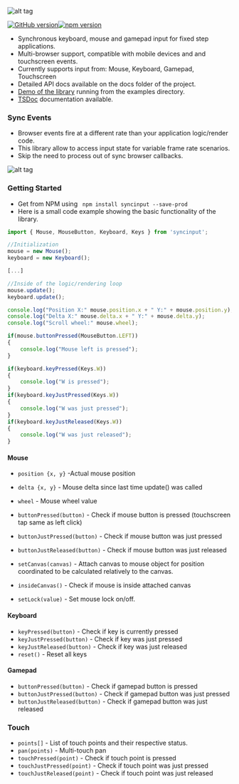 ![alt tag](https://raw.githubusercontent.com/tentone/syncinput/master/readme/logo.png)

[![GitHub version](https://badge.fury.io/gh/tentone%2Fsyncinput.svg)](https://badge.fury.io/gh/tentone%2Fsyncinput)[![npm version](https://badge.fury.io/js/syncinput.svg)](https://badge.fury.io/js/syncinput)

- Synchronous keyboard, mouse and gamepad input for fixed step applications.
- Multi-browser support, compatible with mobile devices and and touchscreen events.
- Currently supports input from: Mouse, Keyboard, Gamepad, Touchscreen
- Detailed API docs available on the docs folder of the project.
- [Demo of the library](https://tentone.github.io/syncinput/demo/) running from the examples directory.
- [TSDoc](https://tentone.github.io/syncinput/docs/) documentation available.

### Sync Events

- Browser events fire at a different rate than your application logic/render code.
- This library allow to access input state for variable frame rate scenarios.
- Skip the need to process out of sync browser callbacks.

![alt tag](https://raw.githubusercontent.com/tentone/syncinput/master/readme/timing.png)

### Getting Started
 - Get from NPM using ` npm install syncinput --save-prod`
 - Here is a small code example showing the basic functionality of the library.

```javascript
import { Mouse, MouseButton, Keyboard, Keys } from 'syncinput';

//Initialization
mouse = new Mouse();
keyboard = new Keyboard();

[...]

//Inside of the logic/rendering loop
mouse.update();
keyboard.update();

console.log("Position X:" mouse.position.x + " Y:" + mouse.position.y);
console.log("Delta X:" mouse.delta.x + " Y:" + mouse.delta.y);
console.log("Scroll wheel:" mouse.wheel);

if(mouse.buttonPressed(MouseButton.LEFT))
{
	console.log("Mouse left is pressed");
}

if(keyboard.keyPressed(Keys.W))
{
	console.log("W is pressed");
}
if(keyboard.keyJustPressed(Keys.W))
{
	console.log("W was just pressed");
}
if(keyboard.keyJustReleased(Keys.W))
{
	console.log("W was just released");
}
```

#### Mouse

- `position {x, y}` -Actual mouse position
- `delta {x, y}` - Mouse delta since last time update() was called
- `wheel` - Mouse wheel value

- `buttonPressed(button)` - Check if mouse button is pressed (touchscreen tap same as left click)
- `buttonJustPressed(button)` - Check if mouse button was just pressed
- `buttonJustReleased(button)` - Check if mouse button was just released
- `setCanvas(canvas)` - Attach canvas to mouse object for position coordinated to be calculated relatively to the canvas.
- `insideCanvas()` - Check if mouse is inside attached canvas
- `setLock(value)` - Set mouse lock on/off.

#### Keyboard

- `keyPressed(button)` - Check if key is currently pressed
- `keyJustPressed(button)` - Check if key was just pressed
- `keyJustReleased(button)` - Check if key was just released
- `reset()` - Reset all keys

#### Gamepad

- `buttonPressed(button)` - Check if gamepad button is pressed
- `buttonJustPressed(button)` - Check if gamepad button was just pressed
- `buttonJustReleased(button)` - Check if gamepad button was just released


### Touch
- `points[]` - List of touch points and their respective status.
- `pan(points)` - Multi-touch pan
- `touchPressed(point)` - Check if touch point is pressed
- `touchJustPressed(point)` - Check if touch point was just pressed
- `touchJustReleased(point)` - Check if touch point was just released
